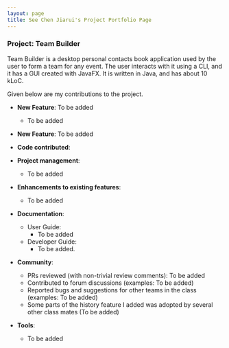 ```yaml
---
layout: page
title: See Chen Jiarui's Project Portfolio Page
---
```


### Project: Team Builder

Team Builder is a desktop personal contacts book application used by the user to form a team for any event. The user interacts with it using a CLI, and it has a GUI created with JavaFX. It is written in Java, and has about 10 kLoC.

Given below are my contributions to the project.

* **New Feature**: To be added
    * To be added

* **New Feature**: To be added

* **Code contributed**: 

* **Project management**:
    * To be added

* **Enhancements to existing features**:
    * To be added

* **Documentation**:
    * User Guide:
        * To be added
    * Developer Guide:
        * To be added.

* **Community**:
    * PRs reviewed (with non-trivial review comments): To be added
    * Contributed to forum discussions (examples: To be added)
    * Reported bugs and suggestions for other teams in the class (examples: To be added)
    * Some parts of the history feature I added was adopted by several other class mates (To be added)

* **Tools**:
    * To be added
